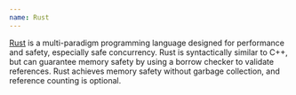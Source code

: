 ```yaml
---
name: Rust
---
```

[Rust][0] is a multi-paradigm programming language designed for performance and safety, especially safe concurrency. Rust is syntactically similar to C++, but can guarantee memory safety by using a borrow checker to validate references. Rust achieves memory safety without garbage collection, and reference counting is optional.

[0]: https://en.wikipedia.org/wiki/Rust_(programming_language)
